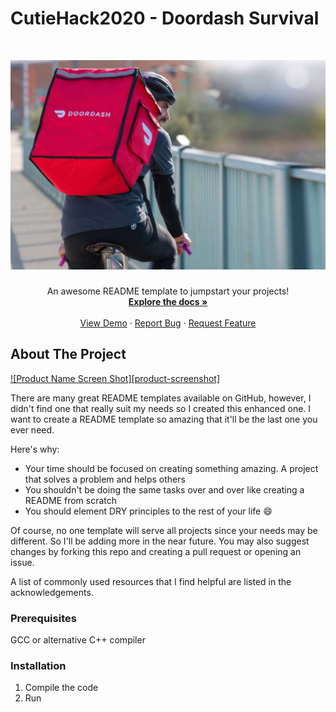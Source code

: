 # CutieHack2020 - Doordash Survival

<!-- PROJECT LOGO -->
<br />
<p align="center">
  <a href="https://github.com/DhillonSuhail/CutieHack2020.git">
    <img src="images/doordash.png" alt="Logo" >
  </a>

  <h3 align="center"></h3>

  <p align="center">
    An awesome README template to jumpstart your projects!
    <br />
    <a href="https://github.com/DhillonSuhail/CutieHack2020/"><strong>Explore the docs »</strong></a>
    <br />
    <br />
    <a href="https://github.com/othneildrew/Best-README-Template">View Demo</a>
    ·
    <a href="https://github.com/DhillonSuhail/CutieHack2020/issues">Report Bug</a>
    ·
    <a href="https://github.com/DhillonSuhail/CutieHack2020/issues">Request Feature</a>
  </p>
</p>




<!-- ABOUT THE PROJECT -->
## About The Project

[![Product Name Screen Shot][product-screenshot]](https://example.com)

There are many great README templates available on GitHub, however, I didn't find one that really suit my needs so I created this enhanced one. I want to create a README template so amazing that it'll be the last one you ever need.

Here's why:
* Your time should be focused on creating something amazing. A project that solves a problem and helps others
* You shouldn't be doing the same tasks over and over like creating a README from scratch
* You should element DRY principles to the rest of your life :smile:

Of course, no one template will serve all projects since your needs may be different. So I'll be adding more in the near future. You may also suggest changes by forking this repo and creating a pull request or opening an issue.

A list of commonly used resources that I find helpful are listed in the acknowledgements.



<!-- GETTING STARTED -->
### Prerequisites

GCC or alternative C++ compiler

### Installation

1. Compile the code
2. Run